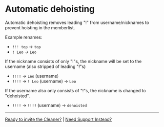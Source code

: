 # Automatic dehoisting

Automatic dehoisting removes leading "!" from username/nicknames to prevent
hoisting in the memberlist.

Example renames:

-   `!!! top` -> `top`
-   `! Leo` -> `Leo`

If the nickname consists of only "!"s, the nickname will be set to the username
(also stripped of leading "!"s)

-   `!!!!` -> `Leo` (username)
-   `!!!!` -> `! Leo` (username) -> `Leo`

If the username also only consists of "!"s, the nickname is changed to "dehoisted".

-   `!!!!` -> `!!!!` (username) -> `dehoisted`

---

[Ready to invite the Cleaner?](/dash/) | [Need Support Instead?](/discord)
